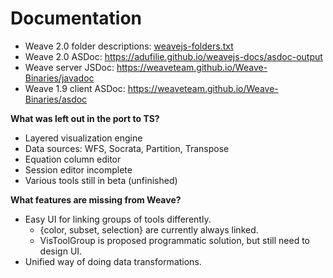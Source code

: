 # Documentation

- Weave 2.0 folder descriptions: [weavejs-folders.txt](weavejs-folders.txt)
- Weave 2.0 ASDoc: https://adufilie.github.io/weavejs-docs/asdoc-output
- Weave server JSDoc: https://weaveteam.github.io/Weave-Binaries/javadoc
- Weave 1.9 client ASDoc: https://weaveteam.github.io/Weave-Binaries/asdoc

**What was left out in the port to TS?**
- Layered visualization engine
- Data sources: WFS, Socrata, Partition, Transpose
- Equation column editor
- Session editor incomplete
- Various tools still in beta (unfinished)

**What features are missing from Weave?**
- Easy UI for linking groups of tools differently.
  - {color, subset, selection} are currently always linked.
  - VisToolGroup is proposed programmatic solution, but still need to design UI.
- Unified way of doing data transformations.
